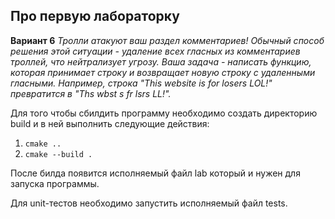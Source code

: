 ## Про первую лабораторку

**Вариант 6**
*Тролли атакуют ваш раздел комментариев!
Обычный способ решения этой ситуации - удаление всех гласных из комментариев троллей, что
нейтрализует угрозу.
Ваша задача - написать функцию, которая принимает строку и возвращает новую строку с
удаленными гласными.
Например, строка "This website is for losers LOL!" превратится в "Ths wbst s fr lsrs LL!".*

Для того чтобы сбилдить программу необходимо создать директорию build и в ней выполнить следующие действия:
1. ```cmake ..```
2. ```cmake --build .```

После билда появится исполняемый файл lab который и нужен для запуска программы.


Для unit-тестов необходимо запустить исполняемый файл tests.


